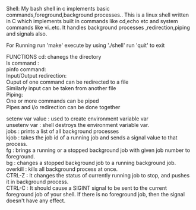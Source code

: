 Shell:
	My bash shell in c implements basic commands,foreground,background processes..
This is a linux shell written in C which implements built in commands like cd,echo etc and system commands like vi..etc. It handles background processes ,redirection,piping and signals also.

For Running
	run 'make'
	execute by using './shell'
	run 'quit' to exit

FUNCTIONS
   cd: chanegs the directory  
    ls command :   
    pinfo command:  
    Input/Output redirection:  
    	Ouput of one command can be redirected to a file  
    	Similarly input can be taken from another file  
    Piping:  
    	One or more commands can be piped  
   	 Pipes and i/o redirection can be done together  
    
   setenv var value : used to create environment variable var  
   unsetenv var : shell destroys the environment variable var.  
   jobs :  prints a list of all background processes  
   kjob : takes the job id of a running job and sends a signal value to that process.  
   fg : brings a running or a stopped background job with given job number to foreground.  
   bg : changes a stopped background job to a running background job.  
   overkill : kills all background process at once.  
   CTRL-Z : It changes the status of currently running job to stop, and pushes it in background process.  
   CTRL-C : It should cause a SIGINT signal to be sent to the current foreground job of your shell. If there is no foreground job, then the signal doesn't have any effect.  
    


